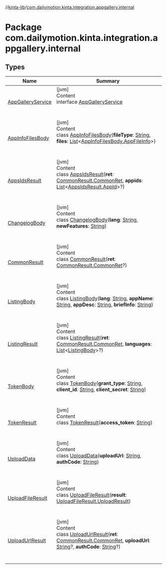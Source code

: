 //[kinta-lib](../../index.md)/[com.dailymotion.kinta.integration.appgallery.internal](index.md)



# Package com.dailymotion.kinta.integration.appgallery.internal  


## Types  
  
|  Name |  Summary | 
|---|---|
| <a name="com.dailymotion.kinta.integration.appgallery.internal/AppGalleryService///PointingToDeclaration/"></a>[AppGalleryService](-app-gallery-service/index.md)| <a name="com.dailymotion.kinta.integration.appgallery.internal/AppGalleryService///PointingToDeclaration/"></a>[jvm]  <br>Content  <br>interface [AppGalleryService](-app-gallery-service/index.md)  <br><br><br>|
| <a name="com.dailymotion.kinta.integration.appgallery.internal/AppInfoFilesBody///PointingToDeclaration/"></a>[AppInfoFilesBody](-app-info-files-body/index.md)| <a name="com.dailymotion.kinta.integration.appgallery.internal/AppInfoFilesBody///PointingToDeclaration/"></a>[jvm]  <br>Content  <br>class [AppInfoFilesBody](-app-info-files-body/index.md)(**fileType**: [String](https://kotlinlang.org/api/latest/jvm/stdlib/kotlin/-string/index.html), **files**: [List](https://kotlinlang.org/api/latest/jvm/stdlib/kotlin.collections/-list/index.html)<[AppInfoFilesBody.AppFileInfo](-app-info-files-body/-app-file-info/index.md)>)  <br><br><br>|
| <a name="com.dailymotion.kinta.integration.appgallery.internal/AppsIdsResult///PointingToDeclaration/"></a>[AppsIdsResult](-apps-ids-result/index.md)| <a name="com.dailymotion.kinta.integration.appgallery.internal/AppsIdsResult///PointingToDeclaration/"></a>[jvm]  <br>Content  <br>class [AppsIdsResult](-apps-ids-result/index.md)(**ret**: [CommonResult.CommonRet](-common-result/-common-ret/index.md), **appids**: [List](https://kotlinlang.org/api/latest/jvm/stdlib/kotlin.collections/-list/index.html)<[AppsIdsResult.AppId](-apps-ids-result/-app-id/index.md)>?)  <br><br><br>|
| <a name="com.dailymotion.kinta.integration.appgallery.internal/ChangelogBody///PointingToDeclaration/"></a>[ChangelogBody](-changelog-body/index.md)| <a name="com.dailymotion.kinta.integration.appgallery.internal/ChangelogBody///PointingToDeclaration/"></a>[jvm]  <br>Content  <br>class [ChangelogBody](-changelog-body/index.md)(**lang**: [String](https://kotlinlang.org/api/latest/jvm/stdlib/kotlin/-string/index.html), **newFeatures**: [String](https://kotlinlang.org/api/latest/jvm/stdlib/kotlin/-string/index.html))  <br><br><br>|
| <a name="com.dailymotion.kinta.integration.appgallery.internal/CommonResult///PointingToDeclaration/"></a>[CommonResult](-common-result/index.md)| <a name="com.dailymotion.kinta.integration.appgallery.internal/CommonResult///PointingToDeclaration/"></a>[jvm]  <br>Content  <br>class [CommonResult](-common-result/index.md)(**ret**: [CommonResult.CommonRet](-common-result/-common-ret/index.md)?)  <br><br><br>|
| <a name="com.dailymotion.kinta.integration.appgallery.internal/ListingBody///PointingToDeclaration/"></a>[ListingBody](-listing-body/index.md)| <a name="com.dailymotion.kinta.integration.appgallery.internal/ListingBody///PointingToDeclaration/"></a>[jvm]  <br>Content  <br>class [ListingBody](-listing-body/index.md)(**lang**: [String](https://kotlinlang.org/api/latest/jvm/stdlib/kotlin/-string/index.html), **appName**: [String](https://kotlinlang.org/api/latest/jvm/stdlib/kotlin/-string/index.html), **appDesc**: [String](https://kotlinlang.org/api/latest/jvm/stdlib/kotlin/-string/index.html), **briefInfo**: [String](https://kotlinlang.org/api/latest/jvm/stdlib/kotlin/-string/index.html))  <br><br><br>|
| <a name="com.dailymotion.kinta.integration.appgallery.internal/ListingResult///PointingToDeclaration/"></a>[ListingResult](-listing-result/index.md)| <a name="com.dailymotion.kinta.integration.appgallery.internal/ListingResult///PointingToDeclaration/"></a>[jvm]  <br>Content  <br>class [ListingResult](-listing-result/index.md)(**ret**: [CommonResult.CommonRet](-common-result/-common-ret/index.md), **languages**: [List](https://kotlinlang.org/api/latest/jvm/stdlib/kotlin.collections/-list/index.html)<[ListingBody](-listing-body/index.md)>?)  <br><br><br>|
| <a name="com.dailymotion.kinta.integration.appgallery.internal/TokenBody///PointingToDeclaration/"></a>[TokenBody](-token-body/index.md)| <a name="com.dailymotion.kinta.integration.appgallery.internal/TokenBody///PointingToDeclaration/"></a>[jvm]  <br>Content  <br>class [TokenBody](-token-body/index.md)(**grant_type**: [String](https://kotlinlang.org/api/latest/jvm/stdlib/kotlin/-string/index.html), **client_id**: [String](https://kotlinlang.org/api/latest/jvm/stdlib/kotlin/-string/index.html), **client_secret**: [String](https://kotlinlang.org/api/latest/jvm/stdlib/kotlin/-string/index.html))  <br><br><br>|
| <a name="com.dailymotion.kinta.integration.appgallery.internal/TokenResult///PointingToDeclaration/"></a>[TokenResult](-token-result/index.md)| <a name="com.dailymotion.kinta.integration.appgallery.internal/TokenResult///PointingToDeclaration/"></a>[jvm]  <br>Content  <br>class [TokenResult](-token-result/index.md)(**access_token**: [String](https://kotlinlang.org/api/latest/jvm/stdlib/kotlin/-string/index.html))  <br><br><br>|
| <a name="com.dailymotion.kinta.integration.appgallery.internal/UploadData///PointingToDeclaration/"></a>[UploadData](-upload-data/index.md)| <a name="com.dailymotion.kinta.integration.appgallery.internal/UploadData///PointingToDeclaration/"></a>[jvm]  <br>Content  <br>class [UploadData](-upload-data/index.md)(**uploadUrl**: [String](https://kotlinlang.org/api/latest/jvm/stdlib/kotlin/-string/index.html), **authCode**: [String](https://kotlinlang.org/api/latest/jvm/stdlib/kotlin/-string/index.html))  <br><br><br>|
| <a name="com.dailymotion.kinta.integration.appgallery.internal/UploadFileResult///PointingToDeclaration/"></a>[UploadFileResult](-upload-file-result/index.md)| <a name="com.dailymotion.kinta.integration.appgallery.internal/UploadFileResult///PointingToDeclaration/"></a>[jvm]  <br>Content  <br>class [UploadFileResult](-upload-file-result/index.md)(**result**: [UploadFileResult.UploadResult](-upload-file-result/-upload-result/index.md))  <br><br><br>|
| <a name="com.dailymotion.kinta.integration.appgallery.internal/UploadUrlResult///PointingToDeclaration/"></a>[UploadUrlResult](-upload-url-result/index.md)| <a name="com.dailymotion.kinta.integration.appgallery.internal/UploadUrlResult///PointingToDeclaration/"></a>[jvm]  <br>Content  <br>class [UploadUrlResult](-upload-url-result/index.md)(**ret**: [CommonResult.CommonRet](-common-result/-common-ret/index.md), **uploadUrl**: [String](https://kotlinlang.org/api/latest/jvm/stdlib/kotlin/-string/index.html)?, **authCode**: [String](https://kotlinlang.org/api/latest/jvm/stdlib/kotlin/-string/index.html)?)  <br><br><br>|

